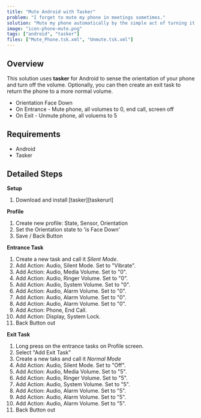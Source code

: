 ```yaml
---
title: "Mute Android with Tasker"
problem: "I forget to mute my phone in meetings sometimes."
solution: "Mute my phone automatically by the simple act of turning it upside down on the table."
image: "icon-phone-mute.png"
tags: ["android", "tasker"]
files: ["Mute_Phone.tsk.xml", "Unmute.tsk.xml"]
---
```


Overview
--------

This solution uses **tasker** for Android to sense the orientation of your phone and turn off the volume. Optionally, you can then create an exit task to return the phone to a more normal volume.

 * Orientation Face Down
 * On Entrance - Mute phone, all volumes to 0, end call, screen off
 * On Exit - Unmute phone, all voluems to 5

Requirements
------------

 * Android
 * Tasker

Detailed Steps
--------------

**Setup**

 1. Download and install [tasker][taskerurl]

**Profile**

 1. Create new profile: State, Sensor, Orientation
 1. Set the Orientation state to 'is Face Down'
 1. Save / Back Button

**Entrance Task**

 1. Create a new task and call it *Silent Mode*.
 1. Add Action: Audio, Silent Mode. Set to "Vibrate".
 1. Add Action: Audio, Media Volume. Set to "0".
 1. Add Action: Audio, Ringer Volume. Set to "0".
 1. Add Action: Audio, System Volume. Set to "0".
 1. Add Action: Audio, Alarm Volume. Set to "0".
 1. Add Action: Audio, Alarm Volume. Set to "0".
 1. Add Action: Audio, Alarm Volume. Set to "0".
 1. Add Action: Phone, End Call.
 1. Add Action: Display, System Lock.
 1. Back Button out

**Exit Task**

 1. Long press on the entrance tasks on Profile screen.
 1. Select "Add Exit Task"
 1. Create a new taks and call it *Normal Mode*
 1. Add Action: Audio, Silent Mode. Set to "Off".
 1. Add Action: Audio, Media Volume. Set to "5".
 1. Add Action: Audio, Ringer Volume. Set to "5".
 1. Add Action: Audio, System Volume. Set to "5".
 1. Add Action: Audio, Alarm Volume. Set to "5".
 1. Add Action: Audio, Alarm Volume. Set to "5".
 1. Add Action: Audio, Alarm Volume. Set to "5".
 1. Back Button out
